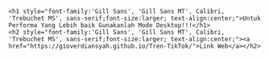     <h1 style="font-family:'Gill Sans', 'Gill Sans MT', Calibri, 'Trebuchet MS', sans-serif;font-size:larger; text-align:center;">Untuk Performa Yang Lebih baik Gunakanlah Mode Desktop!!!</h1>
    <h2 style="font-family:'Gill Sans', 'Gill Sans MT', Calibri, 'Trebuchet MS', sans-serif;font-size:larger; text-align:center;"><a href="https://gioverdiansyah.github.io/Tren-TikTok/">Link Web</a></h2>
